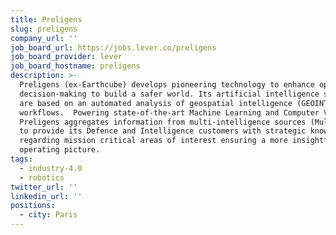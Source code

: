 ```yaml
---
title: Preligens
slug: preligens
company_url: ''
job_board_url: https://jobs.lever.co/preligens
job_board_provider: lever
job_board_hostname: preligens
description: >-
  Preligens (ex-Earthcube) develops pioneering technology to enhance operational
  decision-making to build a safer world. Its artificial intelligence solutions
  are based on an automated analysis of geospatial intelligence (GEOINT)
  workflows.  Powering state-of-the-art Machine Learning and Computer Vision,
  Preligens aggregates information from multi-intelligence sources (Multi-INT)
  to provide its Defence and Intelligence customers with strategic knowledge
  regarding mission critical areas of interest ensuring a more insightful
  operating picture.
tags:
  - industry-4.0
  - robotics
twitter_url: ''
linkedin_url: ''
positions:
  - city: Paris
---
```

